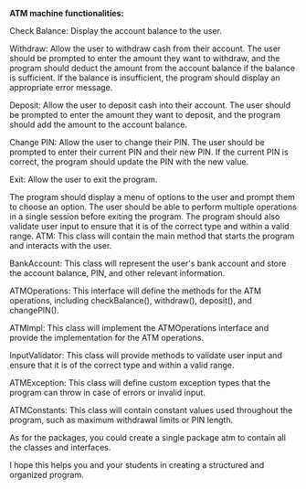 **ATM machine functionalities:**

Check Balance: Display the account balance to the user.

Withdraw: Allow the user to withdraw cash from their account. The user should be prompted to enter the amount they want to withdraw, and the program should deduct the amount from the account balance if the balance is sufficient. If the balance is insufficient, the program should display an appropriate error message.

Deposit: Allow the user to deposit cash into their account. The user should be prompted to enter the amount they want to deposit, and the program should add the amount to the account balance.

Change PIN: Allow the user to change their PIN. The user should be prompted to enter their current PIN and their new PIN. If the current PIN is correct, the program should update the PIN with the new value.

Exit: Allow the user to exit the program.

The program should display a menu of options to the user and prompt them to choose an option. The user should be able to perform multiple operations in a single session before exiting the program. The program should also validate user input to ensure that it is of the correct type and within a valid range.
ATM: This class will contain the main method that starts the program and interacts with the user.

BankAccount: This class will represent the user's bank account and store the account balance, PIN, and other relevant information.

ATMOperations: This interface will define the methods for the ATM operations, including checkBalance(), withdraw(), deposit(), and changePIN().

ATMImpl: This class will implement the ATMOperations interface and provide the implementation for the ATM operations.

InputValidator: This class will provide methods to validate user input and ensure that it is of the correct type and within a valid range.

ATMException: This class will define custom exception types that the program can throw in case of errors or invalid input.

ATMConstants: This class will contain constant values used throughout the program, such as maximum withdrawal limits or PIN length.

As for the packages, you could create a single package atm to contain all the classes and interfaces.

I hope this helps you and your students in creating a structured and organized program.